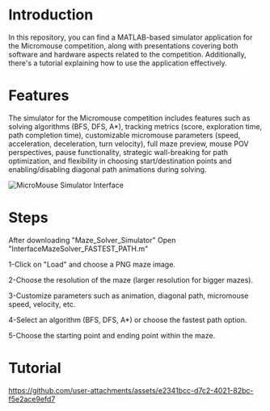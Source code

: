 # Introduction
In this repository, you can find a MATLAB-based simulator application for the Micromouse competition, along with presentations covering both software and hardware aspects related to the competition. Additionally, there's a tutorial explaining how to use the application effectively.

# Features
The simulator for the Micromouse competition includes features such as solving algorithms (BFS, DFS, A*), tracking metrics (score, exploration time, path completion time), customizable micromouse parameters (speed, acceleration, deceleration, turn velocity), full maze preview, mouse POV perspectives, pause functionality, strategic wall-breaking for path optimization, and flexibility in choosing start/destination points and enabling/disabling diagonal path animations during solving.

![MicroMouse Simulator Interface](https://github.com/user-attachments/assets/7dcbe85d-e5c3-4274-85cd-a623f09b2fa2)


# Steps

After downloading "Maze_Solver_Simulator" Open "InterfaceMazeSolver_FASTEST_PATH.m"

  1-Click on "Load" and choose a PNG maze image.
  
  2-Choose the resolution of the maze (larger resolution for bigger mazes).
  
  3-Customize parameters such as animation, diagonal path, micromouse speed, velocity, etc.
  
  4-Select an algorithm (BFS, DFS, A*) or choose the fastest path option.
  
  5-Choose the starting point and ending point within the maze.

# Tutorial


https://github.com/user-attachments/assets/e2341bcc-d7c2-4021-82bc-f5e2ace9efd7

